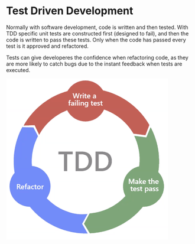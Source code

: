 # Test Driven Development

Normally with software development, code is written and then tested. With TDD specific unit tests are constructed first (designed to fail), and then the code is written to pass these tests. Only when the code has passed every test is it approved and refactored.

Tests can give developeres the confidence when refactoring code, as they are more likely to catch bugs due to the instant feedback when tests are executed.


![](images/tdd.png)